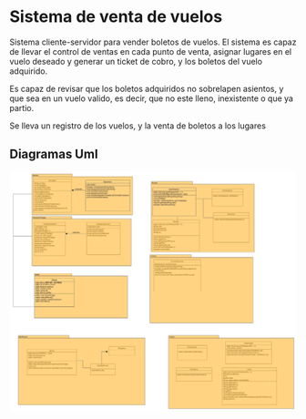 # Sistema de venta de vuelos

Sistema cliente-servidor para vender boletos de vuelos. El sistema es capaz de llevar el control
de ventas en cada punto de venta, asignar lugares en el vuelo deseado y generar un ticket de cobro,
y los boletos del vuelo adquirido.

Es capaz de revisar que los boletos adquiridos no sobrelapen asientos, y que sea en un vuelo valido,
es decir, que no este lleno, inexistente o que ya partio.

Se lleva un registro de los vuelos, y la venta de boletos a los lugares

## Diagramas Uml

![Diagrama de Clases del Sistema](./Diagramas/DiagramaDeClases.jpg)
